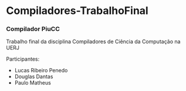 # Compiladores-TrabalhoFinal

### Compilador PiuCC

Trabalho final da disciplina Compiladores de Ciência da Computação na UERJ

Participantes:
- Lucas Ribeiro Penedo
- Douglas Dantas
- Paulo Matheus
